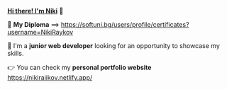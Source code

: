 [**Hi there! I'm Niki**](https://github.com/NikiRaykov) :wave:

:dart: **My Diploma** ==> https://softuni.bg/users/profile/certificates?username=NikiRaykov

:dart: I'm a **junior web developer** looking for an opportunity to showcase my skills.

:point_right: You can check my **personal portfolio website** https://nikiraiikov.netlify.app/

